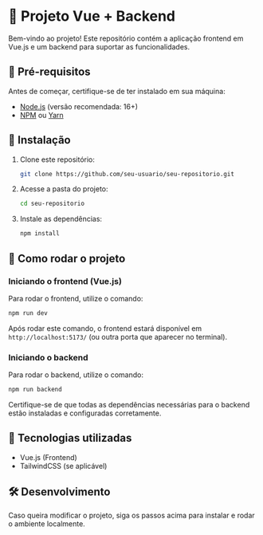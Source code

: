 # 🚀 Projeto Vue + Backend

Bem-vindo ao projeto! Este repositório contém a aplicação frontend em Vue.js e um backend para suportar as funcionalidades.

## 📌 Pré-requisitos
Antes de começar, certifique-se de ter instalado em sua máquina:

- [Node.js](https://nodejs.org/) (versão recomendada: 16+)
- [NPM](https://www.npmjs.com/) ou [Yarn](https://yarnpkg.com/)

## 🔧 Instalação

1. Clone este repositório:
   ```bash
   git clone https://github.com/seu-usuario/seu-repositorio.git
   ```
2. Acesse a pasta do projeto:
   ```bash
   cd seu-repositorio
   ```
3. Instale as dependências:
   ```bash
   npm install
   ```

## 🚀 Como rodar o projeto

### Iniciando o frontend (Vue.js)

Para rodar o frontend, utilize o comando:
```bash
npm run dev
```
Após rodar este comando, o frontend estará disponível em `http://localhost:5173/` (ou outra porta que aparecer no terminal).

### Iniciando o backend

Para rodar o backend, utilize o comando:
```bash
npm run backend
```
Certifique-se de que todas as dependências necessárias para o backend estão instaladas e configuradas corretamente.

## 🎯 Tecnologias utilizadas

- Vue.js (Frontend)
- TailwindCSS (se aplicável)

## 🛠️ Desenvolvimento
Caso queira modificar o projeto, siga os passos acima para instalar e rodar o ambiente localmente.






